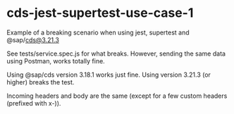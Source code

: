 # cds-jest-supertest-use-case-1
Example of a breaking scenario when using jest, supertest and @sap/cds@3.21.3

See tests/service.spec.js for what breaks.
However, sending the same data using Postman, works totally fine.

Using @sap/cds version 3.18.1 works just fine.
Using version 3.21.3 (or higher) breaks the test.

Incoming headers and body are the same (except for a few custom headers (prefixed with x-)).
